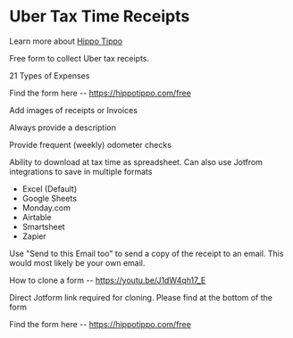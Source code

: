 # Uber Tax Time Receipts

Learn more about [Hippo Tippo](https://hippotippo.com)

Free form to collect Uber tax receipts.

21 Types of Expenses

Find the form here -- https://hippotippo.com/free

Add images of receipts or Invoices

Always provide a description

Provide frequent (weekly) odometer checks

Ability to download at tax time as spreadsheet. Can also use Jotfrom integrations to save in multiple formats

* Excel (Default)
* Google Sheets
* Monday.com
* Airtable
* Smartsheet
* Zapier

Use "Send to this Email too" to send a copy of the receipt to an email. This would most likely be your own email.

How to clone a form -- https://youtu.be/J1dW4qh17_E

Direct Jotform link required for cloning. Please find at the bottom of the form

Find the form here -- https://hippotippo.com/free
